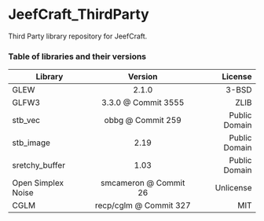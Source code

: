 # JeefCraft_ThirdParty
Third Party library repository for JeefCraft.

### Table of libraries and their versions

|      Library       |        Version         |     License   |
| -------------------|:----------------------:| -------------:|
| GLEW               |        2.1.0           |         3-BSD |
| GLFW3              | 3.3.0 @ Commit 3555    |          ZLIB |
| stb_vec            |  obbg @ Commit 259     | Public Domain |
| stb_image          |         2.19           | Public Domain |
| sretchy_buffer     |         1.03           | Public Domain |
| Open Simplex Noise | smcameron @ Commit 26  |     Unlicense |
| CGLM               | recp/cglm @ Commit 327 |           MIT |